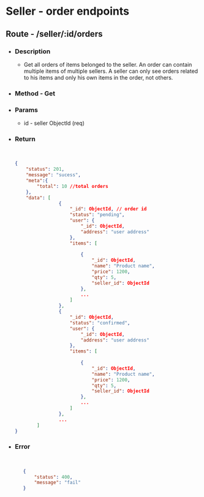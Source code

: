 # Seller - order endpoints

## Route - /seller/:id/orders
+ ### Description
  - Get all orders of items belonged to the seller. An order can contain multiple items of multiple sellers. A seller can only see orders related to his items and  only his own items in the order, not others.
+ ### Method - Get
+ ### Params
  -  id - seller ObjectId (req)

+ ### Return
    <br/>

    ``` json
    {
        "status": 201,
        "message": "sucess",
        "meta":{
            "total": 10 //total orders
        },
        "data": [
                    {
                        "_id": ObjectId, // order id
                        "status": "pending",
                        "user": {
                            "_id": ObjectId,
                            "address": "user address"
                        },
                        "items": [
                        
                            {
                                "_id": ObjectId,
                                "name": "Product name", 
                                "price": 1200,
                                "qty": 5,
                                "seller_id": ObjectId 
                            },
                            ...
                        ]
                    },
                    {
                        "_id": ObjectId,
                        "status": "confirmed",
                        "user": {
                            "_id": ObjectId,
                            "address": "user address"
                        },
                        "items": [
                        
                            {
                                "_id": ObjectId,
                                "name": "Product name", 
                                "price": 1200,
                                "qty": 5,
                                "seller_id": ObjectId 
                            },
                            ...
                        ]
                    },
                    ...
            ]
    }
    ```
+ ### Error
    <br/>
     
     ```json
        {
            "status": 400,
            "message": "fail"
        }
     ```